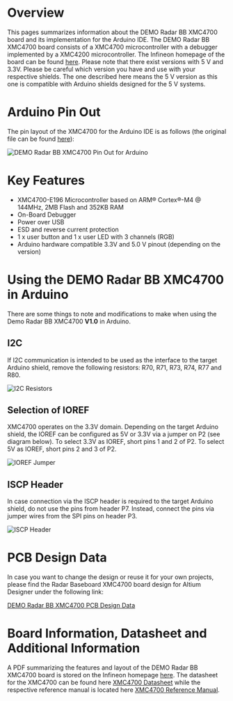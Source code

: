 # Overview
This pages summarizes information about the DEMO Radar BB XMC4700 board and its implementation for the Arduino IDE. The DEMO Radar BB XMC4700 board consists of a XMC4700 microcontroller with a debugger implemented by a XMC4200 microcontroller. The Infineon homepage of the board can be found [here](https://www.infineon.com/cms/en/product/evaluation-boards/demo-sense2gol-pulse/).
Please note that there exist versions with 5 V and 3.3V. Please be careful which version you have and use with your respective shields. The one described here means the 5 V version as this one is compatible with Arduino shields designed for the 5 V systems.

# Arduino Pin Out
The pin layout of the XMC4700 for the Arduino IDE is as follows (the original file can be found [here](https://github.com/Infineon/Assets/blob/master/Pictures/Radar%20Baseboard%20XMC4700_PO.png)):

![DEMO Radar BB XMC4700 Pin Out for Arduino](https://github.com/Infineon/Assets/blob/master/Pictures/Radar%20Baseboard%20XMC4700_PO.png)

# Key Features
* XMC4700-E196 Microcontroller based on ARM® Cortex®-M4 @ 144MHz, 2MB Flash and 352KB RAM
* On-Board Debugger
* Power over USB
* ESD and reverse current protection
* 1 x user button and 1 x user LED with 3 channels (RGB)
* Arduino hardware compatible 3.3V and 5.0 V pinout (depending on the version)

# Using the DEMO Radar BB XMC4700 in Arduino
There are some things to note and modifications to make when using the Demo Radar BB XMC4700 **V1.0** in Arduino.

## I2C
If I2C communication is intended to be used as the interface to the target Arduino shield, remove the following resistors: R70, R71, R73, R74, R77 and R80.

![I2C Resistors](https://github.com/Infineon/Assets/blob/master/Pictures/rbb_i2c_resistors.png)

## Selection of IOREF
XMC4700 operates on the 3.3V domain. Depending on the target Arduino shield, the IOREF can be configured as 5V or 3.3V via a jumper on P2 (see diagram below).
To select 3.3V as IOREF, short pins 1 and 2 of P2.
To select 5V as IOREF, short pins 2 and 3 of P2.

![IOREF Jumper](https://github.com/Infineon/Assets/blob/master/Pictures/rbb_ioref_jumper.png)

## ISCP Header
In case connection via the ISCP header is required to the target Arduino shield, do not use the pins from header P7. Instead, connect the pins via jumper wires from the SPI pins on header P3.

![ISCP Header](https://github.com/Infineon/Assets/blob/master/Pictures/rbb_iscp_header.png)

# PCB Design Data
In case you want to change the design or reuse it for your own projects, please find the Radar Baseboard XMC4700 board design for Altium Designer under the following link:

[DEMO Radar BB XMC4700 PCB Design Data](https://www.infineon.com/cms/en/product/evaluation-boards/demo-sense2gol-pulse/#!tools)

# Board Information, Datasheet and Additional Information
A PDF summarizing the features and layout of the DEMO Radar BB XMC4700 board is stored on the Infineon homepage [here](https://www.infineon.com/dgdl/Infineon-AN602%20Radar%20Baseboard%20XMC4700-ApplicationNotes-v01_00-EN.pdf?fileId=5546d4626e651a41016e82b63d8a1574).
The datasheet for the XMC4700 can be found here [XMC4700 Datasheet](https://www.infineon.com/dgdl/Infineon-XMC4700-XMC4800-DS-v01_00-EN.pdf?fileId=5546d462518ffd850151908ea8db00b3) while the respective reference manual is located here [XMC4700 Reference Manual](https://www.infineon.com/dgdl/Infineon-ReferenceManual_XMC4700_XMC4800-UM-v01_03-EN.pdf?fileId=5546d462518ffd850151904eb90c0044).

